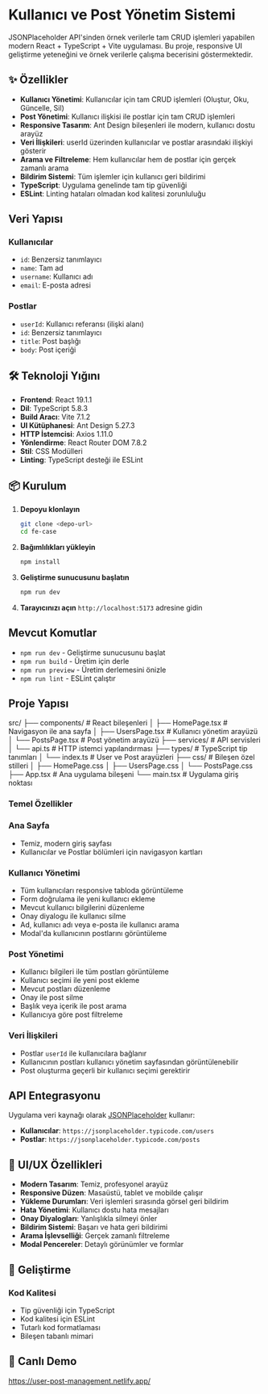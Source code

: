 # Kullanıcı ve Post Yönetim Sistemi

JSONPlaceholder API'sinden örnek verilerle tam CRUD işlemleri yapabilen modern React + TypeScript + Vite uygulaması. Bu proje, responsive UI geliştirme yeteneğini ve örnek verilerle çalışma becerisini göstermektedir.

## ✨ Özellikler

- **Kullanıcı Yönetimi**: Kullanıcılar için tam CRUD işlemleri (Oluştur, Oku, Güncelle, Sil)
- **Post Yönetimi**: Kullanıcı ilişkisi ile postlar için tam CRUD işlemleri
- **Responsive Tasarım**: Ant Design bileşenleri ile modern, kullanıcı dostu arayüz
- **Veri İlişkileri**: userId üzerinden kullanıcılar ve postlar arasındaki ilişkiyi gösterir
- **Arama ve Filtreleme**: Hem kullanıcılar hem de postlar için gerçek zamanlı arama
- **Bildirim Sistemi**: Tüm işlemler için kullanıcı geri bildirimi
- **TypeScript**: Uygulama genelinde tam tip güvenliği
- **ESLint**: Linting hataları olmadan kod kalitesi zorunluluğu

##  Veri Yapısı

### Kullanıcılar
- `id`: Benzersiz tanımlayıcı
- `name`: Tam ad
- `username`: Kullanıcı adı
- `email`: E-posta adresi

### Postlar
- `userId`: Kullanıcı referansı (ilişki alanı)
- `id`: Benzersiz tanımlayıcı
- `title`: Post başlığı
- `body`: Post içeriği

## 🛠️ Teknoloji Yığını

- **Frontend**: React 19.1.1
- **Dil**: TypeScript 5.8.3
- **Build Aracı**: Vite 7.1.2
- **UI Kütüphanesi**: Ant Design 5.27.3
- **HTTP İstemcisi**: Axios 1.11.0
- **Yönlendirme**: React Router DOM 7.8.2
- **Stil**: CSS Modülleri
- **Linting**: TypeScript desteği ile ESLint

## 📦 Kurulum

1. **Depoyu klonlayın**
   ```bash
   git clone <depo-url>
   cd fe-case
   ```

2. **Bağımlılıkları yükleyin**
   ```bash
   npm install
   ```

3. **Geliştirme sunucusunu başlatın**
   ```bash
   npm run dev
   ```

4. **Tarayıcınızı açın**
   `http://localhost:5173` adresine gidin

##  Mevcut Komutlar

- `npm run dev` - Geliştirme sunucusunu başlat
- `npm run build` - Üretim için derle
- `npm run preview` - Üretim derlemesini önizle
- `npm run lint` - ESLint çalıştır

##  Proje Yapısı
src/
├── components/ # React bileşenleri
│ ├── HomePage.tsx # Navigasyon ile ana sayfa
│ ├── UsersPage.tsx # Kullanıcı yönetim arayüzü
│ └── PostsPage.tsx # Post yönetim arayüzü
├── services/ # API servisleri
│ └── api.ts # HTTP istemci yapılandırması
├── types/ # TypeScript tip tanımları
│ └── index.ts # User ve Post arayüzleri
├── css/ # Bileşen özel stilleri
│ ├── HomePage.css
│ ├── UsersPage.css
│ └── PostsPage.css
├── App.tsx # Ana uygulama bileşeni
└── main.tsx # Uygulama giriş noktası

### Temel Özellikler

### Ana Sayfa
- Temiz, modern giriş sayfası
- Kullanıcılar ve Postlar bölümleri için navigasyon kartları

### Kullanıcı Yönetimi
- Tüm kullanıcıları responsive tabloda görüntüleme
- Form doğrulama ile yeni kullanıcı ekleme
- Mevcut kullanıcı bilgilerini düzenleme
- Onay diyalogu ile kullanıcı silme
- Ad, kullanıcı adı veya e-posta ile kullanıcı arama
- Modal'da kullanıcının postlarını görüntüleme

### Post Yönetimi
- Kullanıcı bilgileri ile tüm postları görüntüleme
- Kullanıcı seçimi ile yeni post ekleme
- Mevcut postları düzenleme
- Onay ile post silme
- Başlık veya içerik ile post arama
- Kullanıcıya göre post filtreleme

### Veri İlişkileri
- Postlar `userId` ile kullanıcılara bağlanır
- Kullanıcının postları kullanıcı yönetim sayfasından görüntülenebilir
- Post oluşturma geçerli bir kullanıcı seçimi gerektirir

## API Entegrasyonu

Uygulama veri kaynağı olarak [JSONPlaceholder](https://jsonplaceholder.typicode.com/) kullanır:
- **Kullanıcılar**: `https://jsonplaceholder.typicode.com/users`
- **Postlar**: `https://jsonplaceholder.typicode.com/posts`

## 🎨 UI/UX Özellikleri

- **Modern Tasarım**: Temiz, profesyonel arayüz
- **Responsive Düzen**: Masaüstü, tablet ve mobilde çalışır
- **Yükleme Durumları**: Veri işlemleri sırasında görsel geri bildirim
- **Hata Yönetimi**: Kullanıcı dostu hata mesajları
- **Onay Diyalogları**: Yanlışlıkla silmeyi önler
- **Bildirim Sistemi**: Başarı ve hata geri bildirimi
- **Arama İşlevselliği**: Gerçek zamanlı filtreleme
- **Modal Pencereler**: Detaylı görünümler ve formlar

## 🔧 Geliştirme

### Kod Kalitesi
- Tip güvenliği için TypeScript
- Kod kalitesi için ESLint
- Tutarlı kod formatlaması
- Bileşen tabanlı mimari

## 🚀 Canlı Demo
https://user-post-management.netlify.app/
